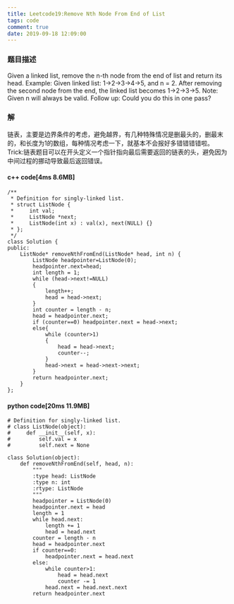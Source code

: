 ```yaml
---
title: Leetcode19:Remove Nth Node From End of List
tags: code
comment: true
date: 2019-09-18 12:09:00
---
```

### 题目描述
Given a linked list, remove the n-th node from the end of list and return its head.
Example:
Given linked list: 1->2->3->4->5, and n = 2.
After removing the second node from the end, the linked list becomes 1->2->3->5.
Note:
Given n will always be valid.
Follow up:
Could you do this in one pass?
### 解
链表，主要是边界条件的考虑，避免越界，有几种特殊情况是删最头的，删最末的，和长度为1的数组，每种情况考虑一下，就基本不会报好多错错错错啦。Trick:链表题目可以在开头定义一个指针指向最后需要返回的链表的头，避免因为中间过程的挪动导致最后返回错误。
#### c++ code[4ms 8.6MB]
```
/**
 * Definition for singly-linked list.
 * struct ListNode {
 *     int val;
 *     ListNode *next;
 *     ListNode(int x) : val(x), next(NULL) {}
 * };
 */
class Solution {
public:
    ListNode* removeNthFromEnd(ListNode* head, int n) {
        ListNode headpointer=ListNode(0);
        headpointer.next=head;
        int length = 1;
        while (head->next!=NULL)
        {
            length++;
            head = head->next;
        }
        int counter = length - n;
        head = headpointer.next;
        if (counter==0) headpointer.next = head->next;
        else{
            while (counter>1)
            {
                head = head->next;
                counter--;
            }
            head->next = head->next->next;
        }
        return headpointer.next;
    }
};
```
#### python code[20ms 11.9MB]
```
# Definition for singly-linked list.
# class ListNode(object):
#     def __init__(self, x):
#         self.val = x
#         self.next = None

class Solution(object):
    def removeNthFromEnd(self, head, n):
        """
        :type head: ListNode
        :type n: int
        :rtype: ListNode
        """
        headpointer = ListNode(0)
        headpointer.next = head
        length = 1
        while head.next:
            length += 1
            head = head.next
        counter = length - n
        head = headpointer.next
        if counter==0:
            headpointer.next = head.next
        else:
            while counter>1:
                head = head.next
                counter -= 1
            head.next = head.next.next
        return headpointer.next
```
